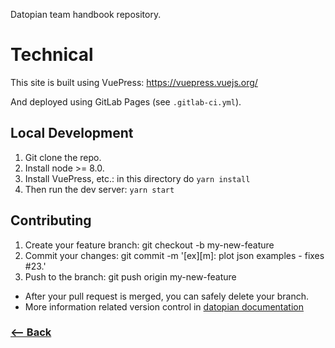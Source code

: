 Datopian team handbook repository.

# Technical

This site is built using VuePress: https://vuepress.vuejs.org/

And deployed using GitLab Pages (see `.gitlab-ci.yml`).

## Local Development

1. Git clone the repo.
2. Install node >= 8.0.
3. Install VuePress, etc.: in this directory do `yarn install`
4. Then run the dev server: `yarn start`

## Contributing

1.  Create your feature branch: git checkout -b my-new-feature
2.  Commit your changes: git commit -m '[ex][m]: plot json examples - fixes #23.'
3.  Push to the branch: git push origin my-new-feature

- After your pull request is merged, you can safely delete your branch.
- More information related version control in [datopian documentation](https://playbook.datopian.com/style-guide/version-control/#commit-messages)

### [<-- Back](https://gitlab.com/datopian/core/playbook)